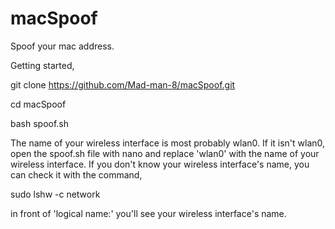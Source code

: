# macSpoof
Spoof your mac address.

Getting started,

git clone https://github.com/Mad-man-8/macSpoof.git

cd macSpoof

bash spoof.sh

The name of your wireless interface is most probably wlan0. If it isn't wlan0, open the spoof.sh file with nano and replace 'wlan0' with the name of your wireless interface. If you don't know your wireless interface's name, you can check it with the command,

sudo lshw -c network

in front of 'logical name:' you'll see your wireless interface's name.

